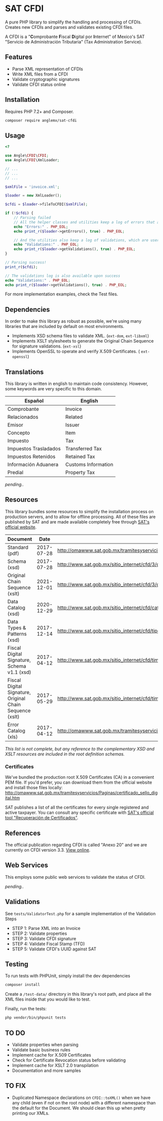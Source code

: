 # SAT CFDI
A pure PHP library to simplify the handling and processing of CFDIs. Creates new CFDIs and parses and validates existing CFDI files.

A CFDI is a "**C**omprobante **F**iscal **D**igital por **I**nternet" of Mexico's SAT "Servicio de Administración Tributaria" (Tax Administration Service).

## Features
- Parse XML representation of CFDIs
- Write XML files from a CFDI
- Validate cryptographic signatures
- Validate CFDI status online


## Installation

Requires PHP 7.2+ and Composer.

```bash
composer require anglemx/sat-cfdi
```

## Usage
```php
<?

use Angle\CFDI\CFDI;
use Angle\CFDI\XmlLoader;

// ...
// ...
// ...

$xmlFile = 'invoice.xml';

$loader = new XmlLoader();

$cfdi = $loader->fileToCFDI($xmlFile);

if (!$cfdi) {
    // Parsing failed
    // All the helper classes and utilities keep a log of errors that are meant for internal debugging
    echo "Errors:" . PHP_EOL;
    echo print_r($loader->getErrors(), true) . PHP_EOL;

    // And the utilities also keep a log of validations, which are user-friendly and meant for public display
    echo "Validations:" . PHP_EOL;
    echo print_r($loader->getValidations(), true) . PHP_EOL;
}

// Parsing success!
print_r($cfdi);

// The validations log is also available upon success
echo "Validations:" . PHP_EOL;
echo print_r($loader->getValidations(), true) . PHP_EOL;
```

For more implementation examples, check the Test files.


## Dependencies
In order to make this library as robust as possible, we're using many libraries that are included by default on most environments.
- Implements XSD schema files to validate XML. (`ext-dom`, `ext-libxml`)
- Implements XSLT stylesheets to generate the Original Chain Sequence for signature validations. (`ext-xsl`)
- Implements OpenSSL to operate and verify X.509 Certificates. ( `ext-openssl`)


## Translations
This library is written in english to maintain code consistency.  However, some keywords are very specific to this domain.

| Español | English |
| ------------- | ------------- |
| Comprobante | Invoice |
| Relacionados | Related |
| Emisor | Issuer |
| Concepto | Item |
| Impuesto | Tax |
| Impuestos Trasladados | Transferred Tax |
| Impuestos Retenidos | Retained Tax |
| Información Aduanera | Customs Information |
| Predial | Property Tax |
_pending.._


## Resources
This library bundles some resources to simplify the installation process on production servers, and to allow for offline processing. All of these files are published by SAT and are made available completely free through [SAT's official website](http://www.sat.gob.mx).

| Document | Date | URL |
|----------|------|-----|
| Standard (pdf) | 2017-07-28 | http://omawww.sat.gob.mx/tramitesyservicios/Paginas/documentos/cfdv33.pdf |
| Schema (xsd) | 2017-07-28 | http://www.sat.gob.mx/sitio_internet/cfd/3/cfdv33.xsd |
| Original Chain Sequence (xslt) | 2021-12-01 | http://www.sat.gob.mx/sitio_internet/cfd/3/cadenaoriginal_3_3/cadenaoriginal_3_3.xslt |
| Data Catalog (xsd) | 2020-12-29 | http://www.sat.gob.mx/sitio_internet/cfd/catalogos/catCFDI.xsd |
| Data Types & Patterns (xsd) | 2017-12-14 | http://www.sat.gob.mx/sitio_internet/cfd/tipoDatos/tdCFDI/tdCFDI.xsd |
| Fiscal Digital Signature, Schema v1.1 (xsd) | 2017-04-12 | http://www.sat.gob.mx/sitio_internet/cfd/timbrefiscaldigital/TimbreFiscalDigitalv11.xsd
| Fiscal Digital Signature, Original Chain Sequence (xslt) | 2017-05-29 | http://www.sat.gob.mx/sitio_internet/cfd/timbrefiscaldigital/cadenaoriginal_TFD_1_1.xslt |
| Error Catalog (xls) | 2017-04-12 | http://omawww.sat.gob.mx/tramitesyservicios/Paginas/documentos/MatrizDeErrores_CFDI_v33.xls |
_This list is not complete, but any reference to the complementary XSD and XSLT resources are included in the root definition schemas._


### Certificates

We've bundled the production root X.509 Certificates (CA) in a convenient PEM file. If you'd prefer, you can download them from the official website and install those files locally: http://omawww.sat.gob.mx/tramitesyservicios/Paginas/certificado_sello_digital.htm

SAT publishes a list of all the certificates for every single registered and active taxpayer. You can consult any specific certificate with [SAT's official tool "Recuperación de Certificados"](https://portalsat.plataforma.sat.gob.mx/RecuperacionDeCertificados/faces/recuperaRFC.xhtml).


## References
The official publication regarding CFDI is called "Anexo 20" and we are currently on CFDI version 3.3. [View online](http://omawww.sat.gob.mx/tramitesyservicios/Paginas/anexo_20_version3-3.htm).



## Web Services
This employs some public web services to validate the status of CFDI.

_pending.._


## Validations

See `tests/ValidatorTest.php` for a sample implementation of the Validation Steps

- STEP 1: Parse XML into an Invoice
- STEP 2: Validate properties
- STEP 3: Validate CFDI signature
- STEP 4: Validate Fiscal Stamp (TFD)
- STEP 5: Validate CFDI's UUID against SAT

## Testing
To run tests with PHPUnit, simply install the dev dependencies
```bash
composer install
```

Create a `/test-data/` directory in this library's root path, and place all the XML files inside that you would like to test.

Finally, run the tests:
```bash
php vendor/bin/phpunit tests
```

## TO DO
- Validate properties when parsing
- Validate basic business rules
- Implement cache for X.509 Certificates
- Check for Certificate Revocation status before validating
- Implement cache for XSLT 2.0 transpilation
- Documentation and more samples


## TO FIX
- Duplicated Namespace declarations on `CFDI::toXML()` when we have any child (even if not on the root node) with a different namespace than the default for the Document. We should clean this up when pretty printing our XMLs.